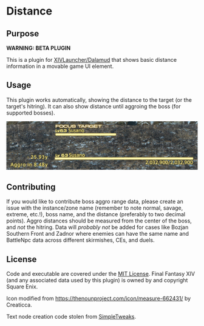 # Distance

## Purpose
**WARNING: BETA PLUGIN**

This is a plugin for [XIVLauncher/Dalamud](https://github.com/goatcorp/FFXIVQuickLauncher) that shows basic distance information in a movable game UI element.

## Usage
This plugin works automatically, showing the distance to the target (or the target's hitring).  It can also show distance until aggroing the boss (for supported bosses).

![Screenshot](Images/image1.png)

## Contributing
If you would like to contribute boss aggro range data, please create an issue with the instance/zone name (remember to note normal, savage, extreme, etc.!), boss name, and the distance (preferably to two decimal points).  Aggro distances should be measured from the center of the boss, and *not* the hitring.  Data will *probably not* be added for cases like Bozjan Southern Front and Zadnor where enemies can have the same name and BattleNpc data across different skirmishes, CEs, and duels.

## License
Code and executable are covered under the [MIT License](../LICENSE).  Final Fantasy XIV (and any associated data used by this plugin) is owned by and copyright Square Enix.

Icon modified from https://thenounproject.com/icon/measure-662431/ by Creaticca.

Text node creation code stolen from [SimpleTweaks](https://github.com/Caraxi/SimpleTweaksPlugin).
